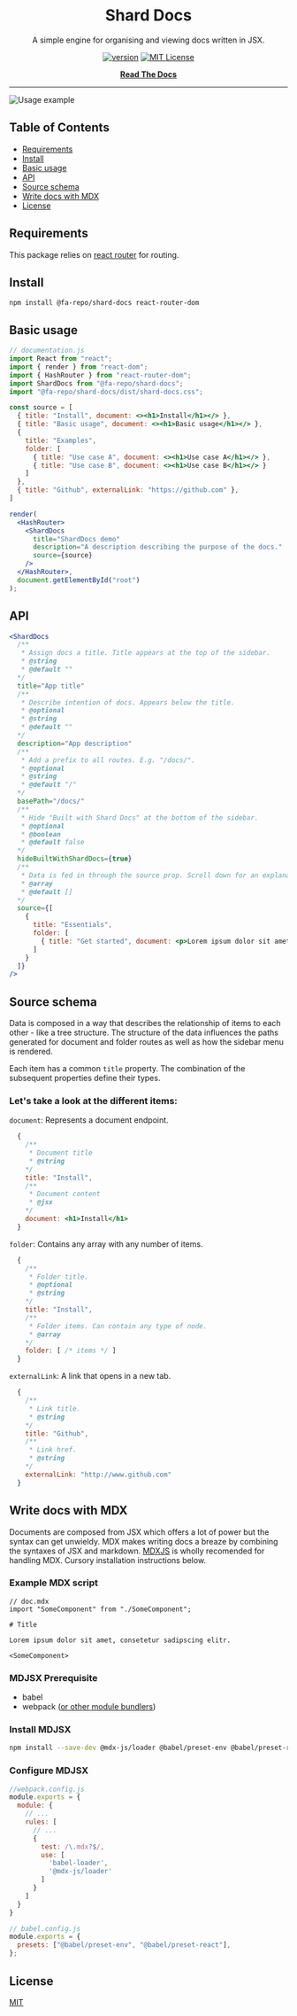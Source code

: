 <div align="center">

# Shard Docs

A simple engine for organising and viewing docs written in JSX.

[![version][version-badge]][package] [![MIT License][license-badge]][license]

[**Read The Docs**](https://fa-repo.github.io/shard-docs/#/docs)
</div>

<hr/>



![Usage example](./example.jpg "Usage example")


## Table of Contents

- [Requirements](#install)
- [Install](#install)
- [Basic usage](#basic-usage)
- [API](#api)
- [Source schema](#source-schema)
- [Write docs with MDX](#write-docs-with-mdx)
- [License](#license)

## Requirements
This package relies on [react router](https://reacttraining.com/react-router/web/guides/quick-start) for routing.

## Install
```
npm install @fa-repo/shard-docs react-router-dom
```


## Basic usage

```jsx
// documentation.js
import React from "react";
import { render } from "react-dom";
import { HashRouter } from "react-router-dom";
import ShardDocs from "@fa-repo/shard-docs";
import "@fa-repo/shard-docs/dist/shard-docs.css";

const source = [
  { title: "Install", document: <><h1>Install</h1></> },
  { title: "Basic usage", document: <><h1>Basic usage</h1></> },
  {
    title: "Examples",
    folder: [
      { title: "Use case A", document: <><h1>Use case A</h1></> },
      { title: "Use case B", document: <><h1>Use case B</h1></> }
    ]
  },
  { title: "Github", externalLink: "https://github.com" },
]

render(
  <HashRouter>
    <ShardDocs
      title="ShardDocs demo"
      description="A description describing the purpose of the docs."
      source={source}
    />
  </HashRouter>,
  document.getElementById("root")
);
```

## API
```jsx
<ShardDocs
  /**
   * Assign docs a title. Title appears at the top of the sidebar.
   * @string
   * @default ""
  */
  title="App title"
  /**
   * Describe intention of docs. Appears below the title.
   * @optional
   * @string
   * @default ""
  */
  description="App description"
  /**
   * Add a prefix to all routes. E.g. "/docs/".
   * @optional
   * @string
   * @default "/"
  */
  basePath="/docs/"
  /**
   * Hide "Built with Shard Docs" at the bottom of the sidebar.
   * @optional
   * @boolean
   * @default false
  */
  hideBuiltWithShardDocs={true}
  /**
   * Data is fed in through the source prop. Scroll down for an explanation of the schema.
   * @array
   * @default []
  */
  source={[
    {
      title: "Essentials",
      folder: [
        { title: "Get started", document: <p>Lorem ipsum dolor sit amet..</p> }
      ]
    }
  ]}
/>
```

## Source schema
Data is composed in a way that describes the relationship of items to each other - like a tree structure. The structure of the data influences the paths generated for document and folder routes as well as how the sidebar menu is rendered.

Each item has a common `title` property. The combination of the subsequent properties define their types.

### Let's take a look at the different items:

`document`:  Represents a document endpoint.
```jsx
  {
    /**
     * Document title
     * @string
    */
    title: "Install",
    /**
     * Document content
     * @jsx
    */
    document: <h1>Install</h1>
  }
```

`folder`: Contains any array with any number of items.
```jsx
  {
    /**
     * Folder title.
     * @optional
     * @string
    */
    title: "Install",
    /**
     * Folder items. Can contain any type of node.
     * @array
    */
    folder: [ /* items */ ]
  }
```

`externalLink`: A link that opens in a new tab.
```jsx
  {
    /**
     * Link title.
     * @string
    */
    title: "Github",
    /**
     * Link href.
     * @string
    */
    externalLink: "http://www.github.com"
  }
```


## Write docs with MDX
Documents are composed from JSX which offers a lot of power but the syntax can get unwieldy. MDX makes writing docs a breaze by combining the syntaxes of JSX and markdown. [MDXJS](https://github.com/mdx-js/mdx) is wholly recomended for handling MDX. Cursory installation instructions below.

### Example MDX script
```mdx
// doc.mdx
import "SomeComponent" from "./SomeComponent";

# Title

Lorem ipsum dolor sit amet, consetetur sadipscing elitr.

<SomeComponent>
```

### MDJSX Prerequisite
- babel
- webpack ([or other module bundlers](https://mdxjs.com/getting-started))

### Install MDJSX
```bash
npm install --save-dev @mdx-js/loader @babel/preset-env @babel/preset-react babel-loader
```

### Configure MDJSX

```js
//webpack.config.js
module.exports = {
  module: {
    // ...
    rules: [
      // ...
      {
        test: /\.mdx?$/,
        use: [
          'babel-loader',
          '@mdx-js/loader'
        ]
      }
    ]
  }
}
```

```jsx
// babel.config.js
module.exports = {
  presets: ["@babel/preset-env", "@babel/preset-react"],
};

```


## License
[MIT](https://choosealicense.com/licenses/mit/)

[version-badge]: https://img.shields.io/npm/v/@fa-repo/shard-docs.svg?style=flat-square
[license-badge]: https://img.shields.io/npm/l/@testing-library/react.svg?style=flat-square
[package]: https://www.npmjs.com/package/@fa-repo/shard-docs
[license]: https://github.com/fa-repo/shard-docs/blob/master/LICENSE.md